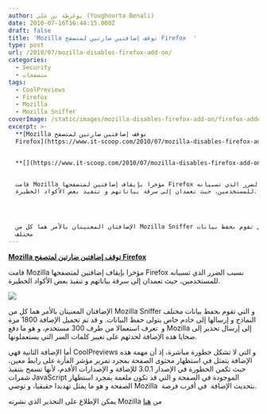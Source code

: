```yaml
---
author: يوغرطة بن علي (Youghourta Benali)
date: 2010-07-16T16:44:15.000Z
draft: false
title: 'Mozilla توقف إضافتين ضارتين لمتصفح Firefox  '
type: post
url: /2010/07/mozilla-disables-firefox-add-on/
categories:
  - Security
  - متصفحات
tags:
  - CoolPreviews
  - Firefox
  - Mozilla
  - Mozilla Sniffer
coverImage: /static/images/mozilla-disables-firefox-add-on/firefox-addons.jpg
excerpt: >-
  **[Mozilla توقف إضافتين ضارتين لمتصفح
  Firefox](https://www.it-scoop.com/2010/07/mozilla-disables-firefox-add-on)**


  **[](https://www.it-scoop.com/2010/07/mozilla-disables-firefox-add-on)**


  قامت Mozilla مؤخرا بإيقاف إضافتين لمتصفحها Firefox بسبب الضرر الذي تسببانه
  للمستخدمين، حيث تعمدان إلى سرقة بياناتهم و تنفيذ بعض الأكواد الخطيرة.




  الإضافتان المعنيتان بالأمر هما كل من Mozilla Sniffer و التي تقوم بحفظ بيانات
  مختلف
---
```

**[Mozilla توقف إضافتين ضارتين لمتصفح Firefox](https://www.it-scoop.com/2010/07/mozilla-disables-firefox-add-on)**

**[](https://www.it-scoop.com/2010/07/mozilla-disables-firefox-add-on)**

قامت Mozilla مؤخرا بإيقاف إضافتين لمتصفحها Firefox بسبب الضرر الذي تسببانه للمستخدمين، حيث تعمدان إلى سرقة بياناتهم و تنفيذ بعض الأكواد الخطيرة.

![](/static/images/mozilla-disables-firefox-add-on/firefox-addons.jpg)

الإضافتان المعنيتان بالأمر هما كل من Mozilla Sniffer و التي تقوم بحفظ بيانات مختلف النماذج و إرسالها إلى خادم خاص يتولى حفظ البيانات. و قد تم تحميل الإضافة 1800 مرة و  تعرف استعمالا من طرف 300 مستخدم، و هو ما دفع Mozilla إلى إرسال تحذير إلى ضحايا هذه الإضافة لحدثهم على تغيير كلمات السر التي يستعملونها.

أما الإضافة الثانية فهي CoolPreviews و التي لا تشكل خطورة مباشرة، إذ أن مهمة هذه الإضافة يتمثل في استظهار محتوى الصفحة بمجرد تمرير مؤشر الفأرة على رابط معين، حيث تكمن الخطورة في الإصدار 3.0.1 للإضافة و الإصدارات الأقدم، لأنها تسمح بتنفيذ شفرات JavaScript الموجودة في الصفحة و التي قد تكون ملغمة بمجرد استظهار الصفحة و هو ما يمثل تهديدا حقيقيا، و توصي Mozilla  بتحديث الإضافة  في أقرب فرصة.

يمكن الإطلاع على التحذير الذي نشرته Mozilla من [هنا](http://blog.mozilla.com/addons/2010/07/13/add-on-security-announcement/)

